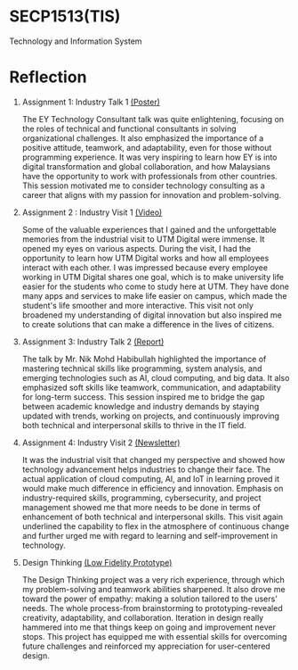 # SECP1513(TIS)
Technology and Information System

# Reflection
1. Assignment 1: Industry Talk 1 [(Poster)](https://github.com/yeoling/SECP1513/blob/main/Assignment%201.jpg)
   
   The EY Technology Consultant talk was quite enlightening, focusing on the roles of technical and functional consultants in solving organizational challenges. It also emphasized the importance of a positive 
   attitude, teamwork, and adaptability, even for those without programming experience.
   It was very inspiring to learn how EY is into digital transformation and global collaboration, and how Malaysians have the opportunity to work with professionals from other countries. This session motivated me 
   to consider technology consulting as a career that aligns with my passion for innovation and problem-solving.

2. Assignment 2 : Industry Visit 1 [(Video)](https://github.com/yeoling/SECP1513/blob/main/Assignment%202.mp4)

   Some of the valuable experiences that I gained and the unforgettable memories from the industrial visit to UTM Digital were immense. It opened my eyes on various aspects. During the visit, I had the opportunity 
   to learn how UTM Digital works and how all employees interact with each other. I was impressed because every employee working in UTM Digital shares one goal, which is to make university life easier for the 
   students who come to study here at UTM. They have done many apps and services to make life easier on campus, which made the student's life smoother and more interactive. This visit not only broadened my 
   understanding of digital innovation but also inspired me to create solutions that can make a difference in the lives of citizens.

3. Assignment 3: Industry Talk 2 [(Report)]()

   The talk by Mr. Nik Mohd Habibullah highlighted the importance of mastering technical skills like programming, system analysis, and emerging technologies such as AI, cloud computing, and big data. It also 
   emphasized soft skills like teamwork, communication, and adaptability for long-term success. This session inspired me to bridge the gap between academic knowledge and industry demands by staying updated with 
   trends, working on projects, and continuously improving both technical and interpersonal skills to thrive in the IT field.

4. Assignment 4: Industry Visit 2 [(Newsletter)]()

   It was the industrial visit that changed my perspective and showed how technology advancement helps industries to change their face. The actual application of cloud computing, AI, and IoT in learning proved it 
   would make much difference in efficiency and innovation. Emphasis on industry-required skills, programming, cybersecurity, and project management showed me that more needs to be done in terms of enhancement of 
   both technical and interpersonal skills. This visit again underlined the capability to flex in the atmosphere of continuous change and further urged me with regard to learning and self-improvement in 
   technology.

5. Design Thinking [(Low Fidelity Prototype)]()

   The Design Thinking project was a very rich experience, through which my problem-solving and teamwork abilities sharpened. It also drove me toward the power of empathy: making a solution tailored to the users' 
   needs. The whole process-from brainstorming to prototyping-revealed creativity, adaptability, and collaboration. Iteration in design really hammered into me that things keep on going and improvement never 
   stops. This project has equipped me with essential skills for overcoming future challenges and reinforced my appreciation for user-centered design. 
